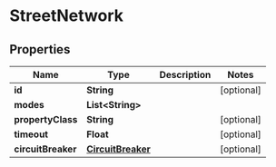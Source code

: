 
# StreetNetwork

## Properties
Name | Type | Description | Notes
------------ | ------------- | ------------- | -------------
**id** | **String** |  |  [optional]
**modes** | **List&lt;String&gt;** |  | 
**propertyClass** | **String** |  |  [optional]
**timeout** | **Float** |  |  [optional]
**circuitBreaker** | [**CircuitBreaker**](CircuitBreaker.md) |  |  [optional]



